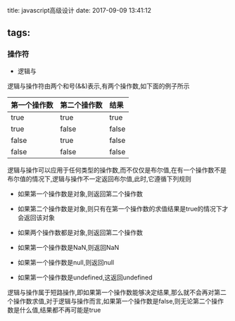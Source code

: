 title: javascript高级设计
date: 2017-09-09 13:41:12

## tags:

### 操作符

-   逻辑与

逻辑与操作符由两个和号(&&)表示,有两个操作数,如下面的例子所示

| 第一个操作数 | 第二个操作数 | 结果    |
| :----- | :----- | :---- |
| true   | true   | true  |
| true   | false  | false |
| false  | true   | false |
| false  | false  | false |

逻辑与操作可以应用于任何类型的操作数,而不仅仅是布尔值,在有一个操作数不是布尔值的情况下,逻辑与操作不一定返回布尔值,此时,它遵循下列规则

-   如果第一个操作数是对象,则返回第二个操作数

-   如果第二个操作数是对象,则只有在第一个操作数的求值结果是true的情况下才会返回该对象

-   如果两个操作数都是对象,则返回第二个操作数

-   如果第一个操作数是NaN,则返回NaN

-   如果第一个操作数是null,则返回null

-   如果第一个操作数是undefined,这返回undefined

逻辑与操作属于短路操作,即如果第一个操作数能够决定结果,那么就不会再对第二个操作数求值,对于逻辑与操作而言,如果第一个操作数是false,则无论第二个操作数是什么值,结果都不再可能是true
